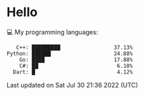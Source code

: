 # Hello

💻 My programming languages:

```
   C++: █████████                 37.13%
Python: ██████                    24.88%
    Go: ████                      17.88%
    C#: ██                         6.18%
  Dart: █                          4.12%
```

Last updated on Sat Jul 30 21:36 2022 (UTC)
